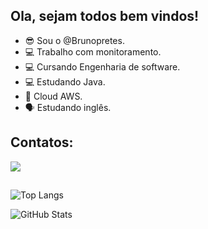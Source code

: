 ## Ola, sejam todos bem vindos!

- 😎 Sou o @Brunopretes.
- 💻 Trabalho com monitoramento.
- 💻 Cursando Engenharia de software.
- 💻 Estudando Java.
- 💭 Cloud AWS.
- 🗣 Estudando inglês.
  

##  Contatos:

 <a href="https://www.linkedin.com/in/bruno-pretes/" target="_blank"><img src="https://img.shields.io/badge/-LinkedIn-%230077B5?style=for-the-badge&logo=linkedin&logoColor=white" target="_blank"></a>
 
##

![Top Langs](https://github-readme-stats-git-masterrstaa-rickstaa.vercel.app/api/top-langs/?username=brunopretes&layout=compact&bg_color=000&border_color=30A3DC&title_color=E94D5F&text_color=FFF)

![GitHub Stats](https://github-readme-stats.vercel.app/api?username=brunopretes&theme=transparent&bg_color=000&border_color=30A3DC&show_icons=true&icon_color=30A3DC&title_color=E94D5F&text_color=FFF)
